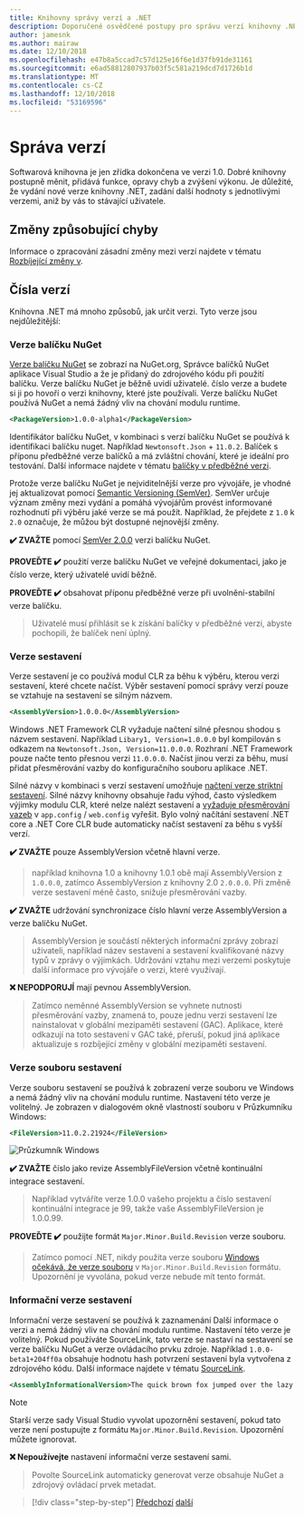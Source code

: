 ```yaml
---
title: Knihovny správy verzí a .NET
description: Doporučené osvědčené postupy pro správu verzí knihovny .NET.
author: jamesnk
ms.author: mairaw
ms.date: 12/10/2018
ms.openlocfilehash: e47b8a5ccad7c57d125e16f6e1d37fb91de31161
ms.sourcegitcommit: e6ad58812807937b03f5c581a219dcd7d1726b1d
ms.translationtype: MT
ms.contentlocale: cs-CZ
ms.lasthandoff: 12/10/2018
ms.locfileid: "53169596"
---
```

# <a name="versioning"></a>Správa verzí

Softwarová knihovna je jen zřídka dokončena ve verzi 1.0. Dobré knihovny postupně měnit, přidává funkce, opravy chyb a zvýšení výkonu. Je důležité, že vydání nové verze knihovny .NET, zadání další hodnoty s jednotlivými verzemi, aniž by vás to stávající uživatele.

## <a name="breaking-changes"></a>Změny způsobující chyby

Informace o zpracování zásadní změny mezi verzí najdete v tématu [Rozbíjející změny v](./breaking-changes.md).

## <a name="version-numbers"></a>Čísla verzí

Knihovna .NET má mnoho způsobů, jak určit verzi. Tyto verze jsou nejdůležitější:

### <a name="nuget-package-version"></a>Verze balíčku NuGet

[Verze balíčku NuGet](/nuget/reference/package-versioning) se zobrazí na NuGet.org, Správce balíčků NuGet aplikace Visual Studio a že je přidaný do zdrojového kódu při použití balíčku. Verze balíčku NuGet je běžně uvidí uživatelé. číslo verze a budete si ji po hovoří o verzi knihovny, které jste používali. Verze balíčku NuGet používá NuGet a nemá žádný vliv na chování modulu runtime.

```xml
<PackageVersion>1.0.0-alpha1</PackageVersion>
```

Identifikátor balíčku NuGet, v kombinaci s verzí balíčku NuGet se používá k identifikaci balíčku nuget. Například `Newtonsoft.Json`  +  `11.0.2`. Balíček s příponu předběžné verze balíčků a má zvláštní chování, které je ideální pro testování. Další informace najdete v tématu [balíčky v předběžné verzi](./nuget.md#pre-release-packages).

Protože verze balíčku NuGet je nejviditelnější verze pro vývojáře, je vhodné jej aktualizovat pomocí [Semantic Versioning (SemVer)](https://semver.org/). SemVer určuje význam změny mezi vydání a pomáhá vývojářům provést informované rozhodnutí při výběru jaké verze se má použít. Například, že přejdete z `1.0` k `2.0` označuje, že můžou být dostupné nejnovější změny.

**✔️ ZVAŽTE** pomocí [SemVer 2.0.0](https://semver.org/) verzi balíčku NuGet.

**PROVEĎTE ✔️** použití verze balíčku NuGet ve veřejné dokumentaci, jako je číslo verze, který uživatelé uvidí běžně.

**PROVEĎTE ✔️** obsahovat příponu předběžné verze při uvolnění-stabilní verze balíčku.

> Uživatelé musí přihlásit se k získání balíčky v předběžné verzi, abyste pochopili, že balíček není úplný.

### <a name="assembly-version"></a>Verze sestavení

Verze sestavení je co používá modul CLR za běhu k výběru, kterou verzi sestavení, které chcete načíst. Výběr sestavení pomocí správy verzí pouze se vztahuje na sestavení se silným názvem.

```xml
<AssemblyVersion>1.0.0.0</AssemblyVersion>
```

Windows .NET Framework CLR vyžaduje načtení silné přesnou shodou s názvem sestavení. Například `Libary1, Version=1.0.0.0` byl kompilován s odkazem na `Newtonsoft.Json, Version=11.0.0.0`. Rozhraní .NET Framework pouze načte tento přesnou verzi `11.0.0.0`. Načíst jinou verzi za běhu, musí přidat přesměrování vazby do konfiguračního souboru aplikace .NET.

Silné názvy v kombinaci s verzí sestavení umožňuje [načtení verze striktní sestavení](../../framework/app-domains/assembly-versioning.md). Silné názvy knihovny obsahuje řadu výhod, často výsledkem výjimky modulu CLR, které nelze nalézt sestavení a [vyžaduje přesměrování vazeb](../../framework/configure-apps/redirect-assembly-versions.md) v `app.config` / `web.config` vyřešit. Bylo volný načítání sestavení .NET core a .NET Core CLR bude automaticky načíst sestavení za běhu s vyšší verzí.

**✔️ ZVAŽTE** pouze AssemblyVersion včetně hlavní verze.

> například knihovna 1.0 a knihovny 1.0.1 obě mají AssemblyVersion z `1.0.0.0`, zatímco AssemblyVersion z knihovny 2.0 `2.0.0.0`. Při změně verze sestavení méně často, snižuje přesměrování vazby.

**✔️ ZVAŽTE** udržování synchronizace číslo hlavní verze AssemblyVersion a verze balíčku NuGet.

> AssemblyVersion je součástí některých informační zprávy zobrazí uživateli, například název sestavení a sestavení kvalifikované názvy typů v zprávy o výjimkách. Udržování vztahu mezi verzemi poskytuje další informace pro vývojáře o verzi, které využívají.

**❌ NEPODPORUJÍ** mají pevnou AssemblyVersion.

> Zatímco neměnné AssemblyVersion se vyhnete nutnosti přesměrování vazby, znamená to, pouze jednu verzi sestavení lze nainstalovat v globální mezipaměti sestavení (GAC). Aplikace, které odkazují na toto sestavení v GAC také, přeruší, pokud jiná aplikace aktualizuje s rozbíjející změny v globální mezipaměti sestavení.

### <a name="assembly-file-version"></a>Verze souboru sestavení

Verze souboru sestavení se používá k zobrazení verze souboru ve Windows a nemá žádný vliv na chování modulu runtime. Nastavení této verze je volitelný. Je zobrazen v dialogovém okně vlastností souboru v Průzkumníku Windows:

```xml
<FileVersion>11.0.2.21924</FileVersion>
```

![Průzkumník Windows](./media/versioning/win-properties.png "Průzkumníka Windows")

**✔️ ZVAŽTE** číslo jako revize AssemblyFileVersion včetně kontinuální integrace sestavení.

> Například vytváříte verze 1.0.0 vašeho projektu a číslo sestavení kontinuální integrace je 99, takže vaše AssemblyFileVersion je 1.0.0.99.

**PROVEĎTE ✔️** použijte formát `Major.Minor.Build.Revision` verze souboru.

> Zatímco pomocí .NET, nikdy použita verze souboru [Windows očekává, že verze souboru](/windows/desktop/menurc/versioninfo-resource) v `Major.Minor.Build.Revision` formátu. Upozornění je vyvolána, pokud verze nebude mít tento formát.

### <a name="assembly-informational-version"></a>Informační verze sestavení

Informační verze sestavení se používá k zaznamenání Další informace o verzi a nemá žádný vliv na chování modulu runtime. Nastavení této verze je volitelný. Pokud používáte SourceLink, tato verze se nastaví na sestavení se verze balíčku NuGet a verze ovládacího prvku zdroje. Například `1.0.0-beta1+204ff0a` obsahuje hodnotu hash potvrzení sestavení byla vytvořena z zdrojového kódu. Další informace najdete v tématu [SourceLink](./sourcelink.md).

```xml
<AssemblyInformationalVersion>The quick brown fox jumped over the lazy dog.</AssemblyInformationalVersion>
```

> [!NOTE]
> Starší verze sady Visual Studio vyvolat upozornění sestavení, pokud tato verze není postupujte z formátu `Major.Minor.Build.Revision`. Upozornění můžete ignorovat.

**❌ Nepoužívejte** nastavení informační verze sestavení sami.

> Povolte SourceLink automaticky generovat verze obsahuje NuGet a zdrojový ovládací prvek metadat.

>[!div class="step-by-step"]
>[Předchozí](publish-nuget-package.md)
>[další](breaking-changes.md)

